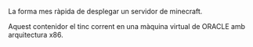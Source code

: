 La forma mes ràpida de desplegar un servidor de minecraft.

Aquest contenidor el tinc corrent en una màquina virtual de ORACLE amb arquitectura x86.